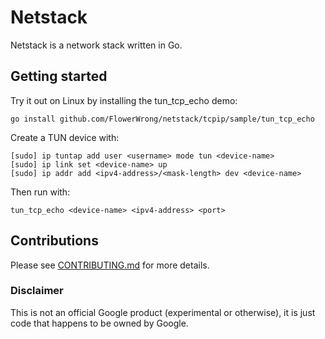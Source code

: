 # Netstack

Netstack is a network stack written in Go.

## Getting started

Try it out on Linux by installing the tun_tcp_echo demo:

```
go install github.com/FlowerWrong/netstack/tcpip/sample/tun_tcp_echo
```

Create a TUN device with:

```
[sudo] ip tuntap add user <username> mode tun <device-name>
[sudo] ip link set <device-name> up
[sudo] ip addr add <ipv4-address>/<mask-length> dev <device-name>
```

Then run with:

```
tun_tcp_echo <device-name> <ipv4-address> <port>
```

## Contributions

Please see [CONTRIBUTING.md](CONTRIBUTING.md) for more details.

### Disclaimer

This is not an official Google product (experimental or otherwise), it
is just code that happens to be owned by Google.
